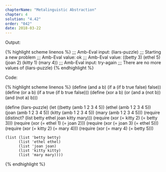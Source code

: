 ```yaml
---
chapterName: "Metalinguistic Abstraction"
chapter: 4
solution: "4.42"
order: "042"
date: 2018-03-22 
---
```


Output:

{% highlight scheme linenos %}
;;; Amb-Eval input:
(liars-puzzle)
;;; Starting a new problem 
;;; Amb-Eval value:
ok
;;; Amb-Eval value:
((betty 3) (ethel 5) (joan 2) (kitty 1) (mary 4))
;;; Amb-Eval input:
try-again
;;; There are no more values of
(liars-puzzle)
{% endhighlight %}


Code:

{% highlight scheme linenos %}
(define (and a b)
  (if a
	  (if b true false)
	  false))
(define (or a b)
  (if a
	  true
	  (if b true false)))
(define (xor a b)
  (or (and a (not b))
	  (and (not a) b)))

(define (liars-puzzle)
  (let ((betty (amb 1 2 3 4 5))
		(ethel (amb 1 2 3 4 5))
		(joan (amb 1 2 3 4 5))
		(kitty (amb 1 2 3 4 5))
		(mary (amb 1 2 3 4 5)))
	(require (distinct? (list betty ethel joan kitty mary)))
	(require (xor (= kitty 2) (= betty 3)))
	(require (xor (= ethel 1) (= joan 2)))
	(require (xor (= joan 3) (= ethel 5)))
	(require (xor (= kitty 2) (= mary 4)))
	(require (xor (= mary 4) (= betty 5)))

	(list (list 'betty betty)
          (list 'ethel ethel)
          (list 'joan joan)
          (list 'kitty kitty)
          (list 'mary mary))))
{% endhighlight %}
